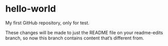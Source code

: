 # hello-world
My first GitHub repository, only for test. 

These changes will be made to just the README file on your readme-edits branch, so now this branch contains content that’s different from.
